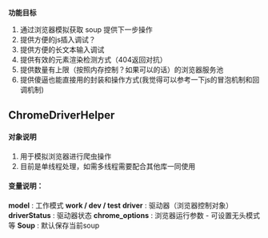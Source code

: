 **功能目标**

1. 通过浏览器模拟获取 soup 提供下一步操作
2. 提供方便的js插入调试？
3. 提供方便的长文本输入调试
4. 提供有效的元素渲染检测方式（404返回对抗）
5. 提供数量有上限（按照内存控制？如果可以的话）的浏览器服务池
6. 提供傻逼也能直接用的封装和操作方式(我觉得可以参考一下js的冒泡机制和回调机制)


## ChromeDriverHelper
#### 对象说明   

1. 用于模拟浏览器进行爬虫操作
2. 目前是单线程处理，如需多线程需要配合其他库一同使用
        
####   变量说明：

**model**               : 工作模式 **work / dev / test**
**driver**              : 驱动器（浏览器控制对象）
**driverStatus**        : 驱动器状态
**chrome_options**      : 浏览器运行参数 - 可设置无头模式等
**Soup**                : 默认保存当前soup